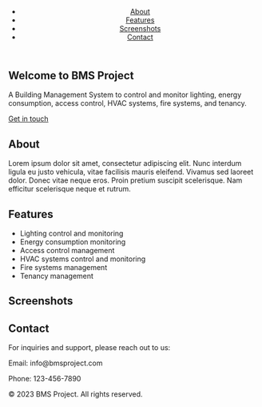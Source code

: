 <!DOCTYPE html>
<html>
<head>
  <title>BMS Project Landing Page</title>
  <link rel="stylesheet" type="text/css" href="style.css">
</head>
<body>
  <header>
    <nav>
      <ul>
        <li><a href="#about">About</a></li>
        <li><a href="#features">Features</a></li>
        <li><a href="#screenshots">Screenshots</a></li>
        <li><a href="#contact">Contact</a></li>
      </ul>
    </nav>
  </header>

  <section id="hero">
    <div class="hero-content">
      <h1>Welcome to BMS Project</h1>
      <p>A Building Management System to control and monitor lighting, energy consumption, access control, HVAC systems, fire systems, and tenancy.</p>
      <a href="#contact" class="btn">Get in touch</a>
    </div>
  </section>

  <section id="about" class="section">
    <div class="container">
      <h2>About</h2>
      <p>Lorem ipsum dolor sit amet, consectetur adipiscing elit. Nunc interdum ligula eu justo vehicula, vitae facilisis mauris eleifend. Vivamus sed laoreet dolor. Donec vitae neque eros. Proin pretium suscipit scelerisque. Nam efficitur scelerisque neque et rutrum.</p>
    </div>
  </section>

  <section id="features" class="section">
    <div class="container">
      <h2>Features</h2>
      <ul>
        <li>Lighting control and monitoring</li>
        <li>Energy consumption monitoring</li>
        <li>Access control management</li>
        <li>HVAC systems control and monitoring</li>
        <li>Fire systems management</li>
        <li>Tenancy management</li>
      </ul>
    </div>
  </section>

  <section id="screenshots" class="section">
    <div class="container">
      <h2>Screenshots</h2>
      <!-- Add screenshots here -->
    </div>
  </section>

  <section id="contact" class="section">
    <div class="container">
      <h2>Contact</h2>
      <p>For inquiries and support, please reach out to us:</p>
      <p>Email: info@bmsproject.com</p>
      <p>Phone: 123-456-7890</p>
    </div>
  </section>

  <footer>
    <div class="container">
      <p>&copy; 2023 BMS Project. All rights reserved.</p>
    </div>
  </footer>
</body>
</html>


